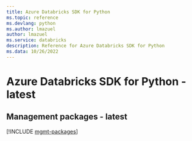 ```yaml
---
title: Azure Databricks SDK for Python
ms.topic: reference
ms.devlang: python
ms.author: lmazuel
author: lmazuel
ms.service: databricks
description: Reference for Azure Databricks SDK for Python
ms.data: 10/26/2022
---
```

# Azure Databricks SDK for Python - latest

## Management packages - latest
[!INCLUDE [mgmt-packages](databricks-mgmt-index.md)]